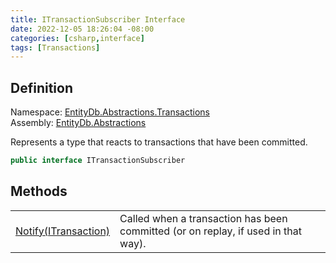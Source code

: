 ```yaml
---
title: ITransactionSubscriber Interface
date: 2022-12-05 18:26:04 -08:00
categories: [csharp,interface]
tags: [Transactions]
---
```


## Definition
Namespace: <a href='/posts/csharp.namespace.entitydb.abstractions.transactions/'>EntityDb.Abstractions.Transactions</a><br />
Assembly: <a href='/posts/csharp.assembly.entitydb.abstractions/'>EntityDb.Abstractions</a><br />

Represents a type that reacts to transactions that have been committed.

```cs
public interface ITransactionSubscriber
```
## Methods
<table><tr><td><!--/posts/csharp.notimplemented.entitydb.abstractions.transactions.itransactionsubscriber.notify/--><a href='#'>Notify(ITransaction)</a></td><td>
Called when a transaction has been committed (or on replay, if used in that way).
</td></tr></table>

